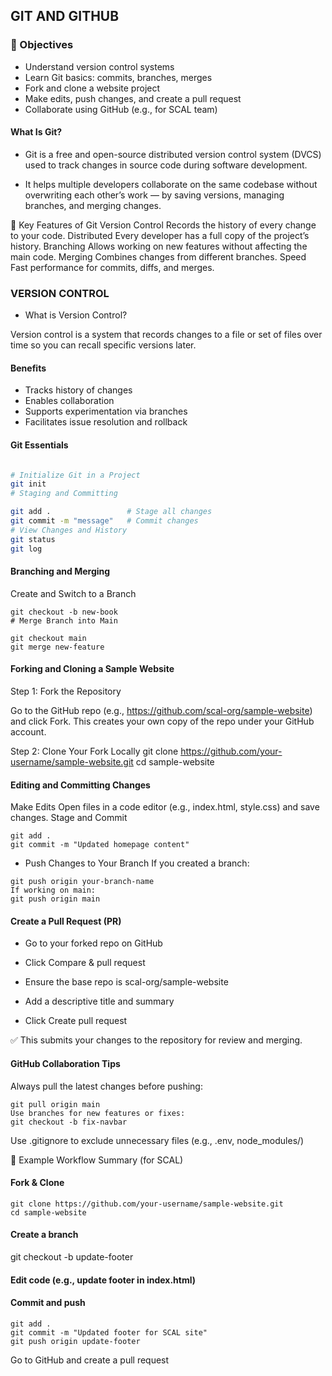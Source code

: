 ## GIT AND GITHUB 

### 🧠 Objectives
- Understand version control systems
- Learn Git basics: commits, branches, merges
- Fork and clone a website project
- Make edits, push changes, and create a pull request
- Collaborate using GitHub (e.g., for SCAL team)

####  What Is Git?
- Git is a free and open-source distributed version control system (DVCS) used to track changes in source code during software development.

- It helps multiple developers collaborate on the same codebase without overwriting each other’s work — by saving versions, managing branches, and merging changes.

🚀 Key Features of Git
Version Control	Records the history of every change to your code.
Distributed	Every developer has a full copy of the project’s history.
Branching	Allows working on new features without affecting the main code.
Merging	Combines changes from different branches.
Speed	Fast performance for commits, diffs, and merges.
### VERSION CONTROL
-  What is Version Control?
  
Version control is a system that records changes to a file or set of files over time so you can recall specific versions later.

#### Benefits
- Tracks history of changes
- Enables collaboration
- Supports experimentation via branches
- Facilitates issue resolution and rollback


#### Git Essentials
```bash

# Initialize Git in a Project
git init
# Staging and Committing

git add .                 # Stage all changes
git commit -m "message"   # Commit changes
# View Changes and History
git status
git log

```

#### Branching and Merging
Create and Switch to a Branch
```
git checkout -b new-book
# Merge Branch into Main

git checkout main
git merge new-feature

```
####  Forking and Cloning a Sample Website

Step 1: Fork the Repository

Go to the GitHub repo (e.g., https://github.com/scal-org/sample-website) and click Fork.
This creates your own copy of the repo under your GitHub account.

Step 2: Clone Your Fork Locally
git clone https://github.com/your-username/sample-website.git
cd sample-website

#### Editing and Committing Changes
Make Edits
Open files in a code editor (e.g., index.html, style.css) and save changes.
Stage and Commit
```
git add .
git commit -m "Updated homepage content"
```
- Push Changes to Your Branch
If you created a branch:
```
git push origin your-branch-name
If working on main:
git push origin main
```
#### Create a Pull Request (PR)
- Go to your forked repo on GitHub
- Click Compare & pull request
- Ensure the base repo is scal-org/sample-website
- Add a descriptive title and summary

- Click Create pull request

✅ This submits your changes to the repository for review and merging.

 #### GitHub Collaboration Tips
Always pull the latest changes before pushing:

```
git pull origin main
Use branches for new features or fixes:
git checkout -b fix-navbar
```
Use .gitignore to exclude unnecessary files (e.g., .env, node_modules/)

🧪 Example Workflow Summary (for SCAL)
#### Fork & Clone
```
git clone https://github.com/your-username/sample-website.git
cd sample-website
```
#### Create a branch
git checkout -b update-footer

#### Edit code (e.g., update footer in index.html)

#### Commit and push
```
git add .
git commit -m "Updated footer for SCAL site"
git push origin update-footer
```
Go to GitHub and create a pull request



